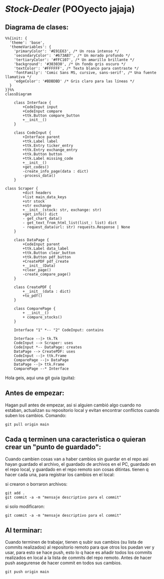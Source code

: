 # _Stock-Dealer_ (POOyecto jajaja)
## Diagrama de clases:

```mermaid
%%{init: {
  'theme': 'base',
  'themeVariables': {
    'primaryColor': '#E91E63', /* Un rosa intenso */
    'secondaryColor': '#673AB7', /* Un morado profundo */
    'tertiaryColor': '#FFC107', /* Un amarillo brillante */
    'background': '#303030', /* Un fondo gris oscuro */
    'textColor': '#FFFFFF', /* Texto blanco para contraste */
    'fontFamily': 'Comic Sans MS, cursive, sans-serif', /* Una fuente llamativa */
    'edgeColor': '#BDBDBD' /* Gris claro para las líneas */
  }
}}%%
classDiagram

    class Interface {
        +CodeInput input
        +CodeInput compare
        +ttk.Button compare_button
        +__init__()
    }

    class CodeInput {
        +Interface parent
        +ttk.Label label
        +ttk.Entry ticker_entry
        +ttk.Entry exchange_entry
        +ttk.Button button
        +ttk.Label missing_code
        +__init__()
        +get_codes()
        -create_info_page(data : dict) 
        -process_data()
    }

class Scraper {
        +dict headers
        +list main_data_keys
        +str stock
        +str exchange
        +__init__(stock: str, exchange: str)
        +get_info() dict
        - get_chart_data()
        - get_text_from_html_list(list_: list) dict
        - request_data(url: str) requests.Response | None
    }

    class DataPage {
        +CodeInput parent
        +ttk.Label data_label
        +ttk.Button clear_button
        +ttk.Button pdf_button
        +CreatePDF pdf_create
        +__init__(Data)
        +clear_page()
        -create_compare_page()
    }

    class CreatePDF {
        +__init__(data : dict)
        +to_pdf()
    }

    class ComparePage {
        + __init__()
        + compare_stocks()
    }

    Interface "1" *-- "2" CodeInput: contains
    
    Interface --|> tk.Tk
    CodeInput --> Scraper: uses
    CodeInput *-- DataPage: creates
    DataPage --> CreatePDF: uses
    CodeInput --|> ttk.Frame
    ComparePage --|> DataPage
    DataPage --|> ttk.Frame
    ComparePage --* Interface
```

Hola geis, aqui una git guia (guita):

## Antes de empezar:

Hagan pull antes de empezar, asi si alguien cambió algo cuando no estaban,
actualizan su repositorio local y evitan encontrar conflictos cuando suben los
cambios. Comando:

```
git pull origin main
```

## Cada q terminen una caracteristica o quieran crear un "punto de guardado":

Cuando cambien cosas van a haber cambios sin guardar en el repo asi hayan
guardado el archivo, el guardado de archivos en el PC, guardado en el repo
local, y guardado en el repo remoto son cosas ditintas. tienen q hacer cada
una, para registrar los cambios en el local:

si crearon o borraron archivos:

```
git add .
git commit -a -m "mensaje descriptivo para el commit"
```

si solo modificaron:

```
git commit -a -m "mensaje descriptivo para el commit"
```

## Al terminar:

Cuando terminen de trabajar, tienen q subir sus cambios (su lista de commits
realizados) al repositorio remoto para que otros los puedan ver y usar, para
esto se hace push, esto lo q hace es añadir todos los commits realizados en
local a la lista de commits del repo remoto. Antes de hacer push asegurense
de hacer commit en todos sus cambios.

```
git push origin main
```
